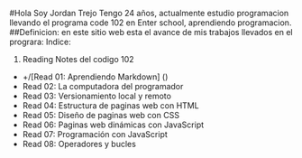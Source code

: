 #Hola Soy Jordan Trejo
Tengo 24 años, actualmente estudio programacion llevando el programa code 102 en Enter school, aprendiendo programacion.
##Definicion:
en este sitio web esta el avance de mis trabajos llevados en el prograra:
Indice:
1. Reading Notes del codigo 102
* +/[Read 01: Aprendiendo Markdown] ()
* Read 02: La computadora del programador
* Read 03: Versionamiento local y remoto
* Read 04: Estructura de paginas web con HTML
* Read 05: Diseño de paginas web con CSS
* Read 06: Paginas web dinámicas con JavaScript
* Read 07: Programación con JavaScript
* Read 08: Operadores y bucles